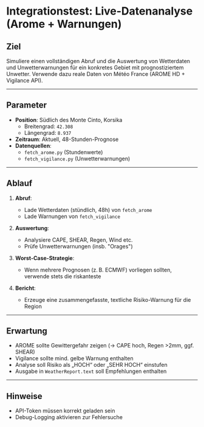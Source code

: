 # Integrationstest: Live-Datenanalyse (Arome + Warnungen)

## Ziel
Simuliere einen vollständigen Abruf und die Auswertung von Wetterdaten und Unwetterwarnungen für ein konkretes Gebiet mit prognostiziertem Unwetter. Verwende dazu reale Daten von Météo France (AROME HD + Vigilance API).

---

## Parameter

- **Position**: Südlich des Monte Cinto, Korsika
  - Breitengrad: `42.308`
  - Längengrad: `8.937`
- **Zeitraum**: Aktuell, 48-Stunden-Prognose
- **Datenquellen**:
  - `fetch_arome.py` (Stundenwerte)
  - `fetch_vigilance.py` (Unwetterwarnungen)

---

## Ablauf

1. **Abruf**:
   - Lade Wetterdaten (stündlich, 48h) von `fetch_arome`
   - Lade Warnungen von `fetch_vigilance`

2. **Auswertung**:
   - Analysiere CAPE, SHEAR, Regen, Wind etc.
   - Prüfe Unwetterwarnungen (insb. "Orages")

3. **Worst-Case-Strategie**:
   - Wenn mehrere Prognosen (z. B. ECMWF) vorliegen sollten, verwende stets die riskanteste

4. **Bericht**:
   - Erzeuge eine zusammengefasste, textliche Risiko-Warnung für die Region

---

## Erwartung

- AROME sollte Gewittergefahr zeigen (→ CAPE hoch, Regen >2mm, ggf. SHEAR)
- Vigilance sollte mind. gelbe Warnung enthalten
- Analyse soll Risiko als „HOCH“ oder „SEHR HOCH“ einstufen
- Ausgabe in `WeatherReport.text` soll Empfehlungen enthalten

---

## Hinweise

- API-Token müssen korrekt geladen sein
- Debug-Logging aktivieren zur Fehlersuche